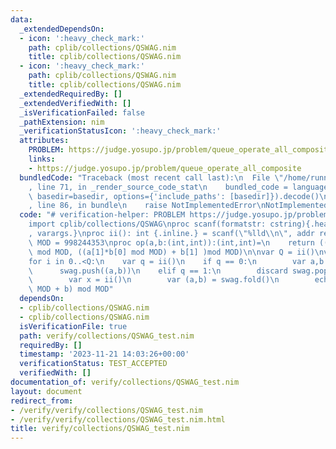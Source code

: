```yaml
---
data:
  _extendedDependsOn:
  - icon: ':heavy_check_mark:'
    path: cplib/collections/QSWAG.nim
    title: cplib/collections/QSWAG.nim
  - icon: ':heavy_check_mark:'
    path: cplib/collections/QSWAG.nim
    title: cplib/collections/QSWAG.nim
  _extendedRequiredBy: []
  _extendedVerifiedWith: []
  _isVerificationFailed: false
  _pathExtension: nim
  _verificationStatusIcon: ':heavy_check_mark:'
  attributes:
    PROBLEM: https://judge.yosupo.jp/problem/queue_operate_all_composite
    links:
    - https://judge.yosupo.jp/problem/queue_operate_all_composite
  bundledCode: "Traceback (most recent call last):\n  File \"/home/runner/.local/lib/python3.10/site-packages/onlinejudge_verify/documentation/build.py\"\
    , line 71, in _render_source_code_stat\n    bundled_code = language.bundle(stat.path,\
    \ basedir=basedir, options={'include_paths': [basedir]}).decode()\n  File \"/home/runner/.local/lib/python3.10/site-packages/onlinejudge_verify/languages/nim.py\"\
    , line 86, in bundle\n    raise NotImplementedError\nNotImplementedError\n"
  code: "# verification-helper: PROBLEM https://judge.yosupo.jp/problem/queue_operate_all_composite\n\
    import cplib/collections/QSWAG\nproc scanf(formatstr: cstring){.header: \"<stdio.h>\"\
    , varargs.}\nproc ii(): int {.inline.} = scanf(\"%lld\\n\", addr result)\nconst\
    \ MOD = 998244353\nproc op(a,b:(int,int)):(int,int)=\n    return ((a[0]*b[0])\
    \ mod MOD, ((a[1]*b[0] mod MOD) + b[1] )mod MOD)\n\nvar Q = ii()\nvar swag = initSWAG(op,(1,0))\n\
    for i in 0..<Q:\n    var q = ii()\n    if q == 0:\n        var a,b = ii()\n  \
    \      swag.push((a,b))\n    elif q == 1:\n        discard swag.pop()\n    else:\n\
    \        var x = ii()\n        var (a,b) = swag.fold()\n        echo (a*x mod\
    \ MOD + b) mod MOD"
  dependsOn:
  - cplib/collections/QSWAG.nim
  - cplib/collections/QSWAG.nim
  isVerificationFile: true
  path: verify/collections/QSWAG_test.nim
  requiredBy: []
  timestamp: '2023-11-21 14:03:26+00:00'
  verificationStatus: TEST_ACCEPTED
  verifiedWith: []
documentation_of: verify/collections/QSWAG_test.nim
layout: document
redirect_from:
- /verify/verify/collections/QSWAG_test.nim
- /verify/verify/collections/QSWAG_test.nim.html
title: verify/collections/QSWAG_test.nim
---
```

